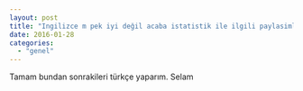 ```yaml
---
layout: post
title: "Ingilizce m pek iyi değil acaba istatistik ile ilgili paylasimlarinizda kendi aciklamalarinizla anlatabilirsin iz."
date: 2016-01-28
categories: 
  - "genel"
---
```


Tamam bundan sonrakileri türkçe yaparım. Selam
